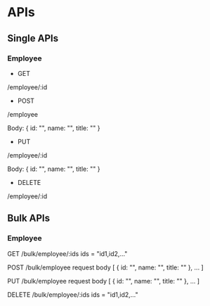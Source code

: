 # APIs

## Single APIs

### Employee

- GET

/employee/:id

- POST

/employee

Body:
{
  id: "",
  name: "",
  title: ""
}

- PUT

/employee/:id

Body:
{
  id: "",
  name: "",
  title: ""
}

- DELETE

/employee/:id

## Bulk APIs

### Employee

GET /bulk/employee/:ids
    ids = "id1,id2,..."

POST /bulk/employee
  request body [
    {
        id: "",
        name: "",
        title: ""
    },
    ...
  ]

PUT /bulk/employee
  request body [
    {
        id: "",
        name: "",
        title: ""
    },
    ...
  ]

DELETE /bulk/employee/:ids
    ids = "id1,id2,..."